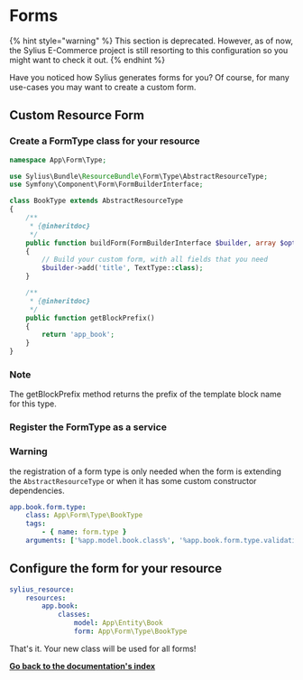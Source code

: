 # Forms

{% hint style="warning" %}
This section is deprecated. However, as of now, the Sylius E-Commerce project is still resorting to this configuration so you might want to check it out.
{% endhint %}

Have you noticed how Sylius generates forms for you? Of course, for many use-cases you may want to create a custom form.

## Custom Resource Form

### Create a FormType class for your resource

```php
namespace App\Form\Type;

use Sylius\Bundle\ResourceBundle\Form\Type\AbstractResourceType;
use Symfony\Component\Form\FormBuilderInterface;

class BookType extends AbstractResourceType
{
    /**
     * {@inheritdoc}
     */
    public function buildForm(FormBuilderInterface $builder, array $options)
    {
        // Build your custom form, with all fields that you need
        $builder->add('title', TextType::class);
    }

    /**
     * {@inheritdoc}
     */
    public function getBlockPrefix()
    {
        return 'app_book';
    }
}
```
### **Note**
The getBlockPrefix method returns the prefix of the template block name for this type.

### Register the FormType as a service


### **Warning**

the registration of a form type is only needed when the form is extending the ``AbstractResourceType``
or when it has some custom constructor dependencies.

```yaml
app.book.form.type:
    class: App\Form\Type\BookType
    tags:
        - { name: form.type }
    arguments: ['%app.model.book.class%', '%app.book.form.type.validation_groups%']
```
## Configure the form for your resource

```yaml
sylius_resource:
    resources:
        app.book:
            classes:
                model: App\Entity\Book
                form: App\Form\Type\BookType
```
That's it. Your new class will be used for all forms!

**[Go back to the documentation's index](index.md)**

